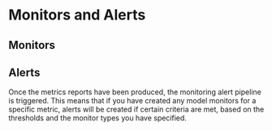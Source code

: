 # Monitors and Alerts

## Monitors

## Alerts

Once the metrics reports have been produced, the monitoring alert pipeline is triggered. This means that if you have created any model monitors for a specific metric, alerts will be created if certain criteria are met, based on the thresholds and the monitor types you have specified.
